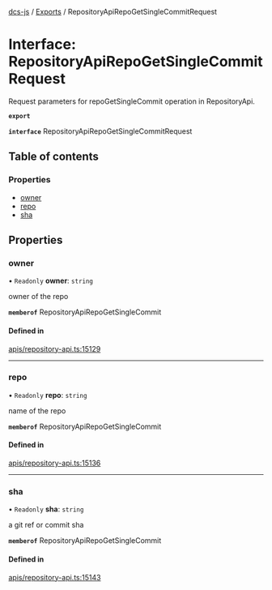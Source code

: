 [dcs-js](../README.md) / [Exports](../modules.md) / RepositoryApiRepoGetSingleCommitRequest

# Interface: RepositoryApiRepoGetSingleCommitRequest

Request parameters for repoGetSingleCommit operation in RepositoryApi.

**`export`**

**`interface`** RepositoryApiRepoGetSingleCommitRequest

## Table of contents

### Properties

- [owner](RepositoryApiRepoGetSingleCommitRequest.md#owner)
- [repo](RepositoryApiRepoGetSingleCommitRequest.md#repo)
- [sha](RepositoryApiRepoGetSingleCommitRequest.md#sha)

## Properties

### <a id="owner" name="owner"></a> owner

• `Readonly` **owner**: `string`

owner of the repo

**`memberof`** RepositoryApiRepoGetSingleCommit

#### Defined in

[apis/repository-api.ts:15129](https://github.com/unfoldingWord/dcs-js/blob/b29eb7a/apis/repository-api.ts#L15129)

___

### <a id="repo" name="repo"></a> repo

• `Readonly` **repo**: `string`

name of the repo

**`memberof`** RepositoryApiRepoGetSingleCommit

#### Defined in

[apis/repository-api.ts:15136](https://github.com/unfoldingWord/dcs-js/blob/b29eb7a/apis/repository-api.ts#L15136)

___

### <a id="sha" name="sha"></a> sha

• `Readonly` **sha**: `string`

a git ref or commit sha

**`memberof`** RepositoryApiRepoGetSingleCommit

#### Defined in

[apis/repository-api.ts:15143](https://github.com/unfoldingWord/dcs-js/blob/b29eb7a/apis/repository-api.ts#L15143)
